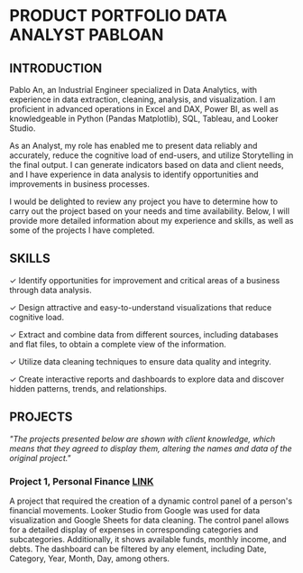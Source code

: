 # PRODUCT PORTFOLIO DATA ANALYST PABLOAN


## INTRODUCTION
Pablo An, an Industrial Engineer specialized in Data Analytics, with experience in data extraction, cleaning, analysis, and visualization. I am proficient in advanced operations in Excel and DAX, Power BI, as well as knowledgeable in Python (Pandas Matplotlib), SQL, Tableau, and Looker Studio.

As an Analyst, my role has enabled me to present data reliably and accurately, reduce the cognitive load of end-users, and utilize Storytelling in the final output. I can generate indicators based on data and client needs, and I have experience in data analysis to identify opportunities and improvements in business processes.

I would be delighted to review any project you have to determine how to carry out the project based on your needs and time availability. Below, I will provide more detailed information about my experience and skills, as well as some of the projects I have completed.

## SKILLS

✓ Identify opportunities for improvement and critical areas of a business through data analysis.

✓ Design attractive and easy-to-understand visualizations that reduce cognitive load.

✓ Extract and combine data from different sources, including databases and flat files, to obtain a complete view of the information.

✓ Utilize data cleaning techniques to ensure data quality and integrity.

✓ Create interactive reports and dashboards to explore data and discover hidden patterns, trends, and relationships.

## PROJECTS

_"The projects presented below are shown with client knowledge, which means that they agreed to display them, altering the names and data of the original project."_

### Project 1, Personal Finance [LINK]([https://www.google.com](https://lookerstudio.google.com/u/0/reporting/22013aad-fdaf-4105-a920-77edcd0ed3bd/page/dZjxC))

A project that required the creation of a dynamic control panel of a person's financial movements. Looker Studio from Google was used for data visualization and Google Sheets for data cleaning. The control panel allows for a detailed display of expenses in corresponding categories and subcategories. Additionally, it shows available funds, monthly income, and debts. The dashboard can be filtered by any element, including Date, Category, Year, Month, Day, among others.
